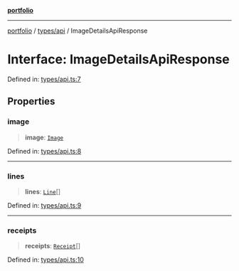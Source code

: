 [**portfolio**](../../../README.md)

***

[portfolio](../../../modules.md) / [types/api](../README.md) / ImageDetailsApiResponse

# Interface: ImageDetailsApiResponse

Defined in: [types/api.ts:7](https://github.com/tnorlund/Portfolio/blob/8fd0cba669905e6a3e76c1c54eda1f1fcfc392c1/portfolio/types/api.ts#L7)

## Properties

### image

> **image**: [`Image`](Image.md)

Defined in: [types/api.ts:8](https://github.com/tnorlund/Portfolio/blob/8fd0cba669905e6a3e76c1c54eda1f1fcfc392c1/portfolio/types/api.ts#L8)

***

### lines

> **lines**: [`Line`](Line.md)[]

Defined in: [types/api.ts:9](https://github.com/tnorlund/Portfolio/blob/8fd0cba669905e6a3e76c1c54eda1f1fcfc392c1/portfolio/types/api.ts#L9)

***

### receipts

> **receipts**: [`Receipt`](Receipt.md)[]

Defined in: [types/api.ts:10](https://github.com/tnorlund/Portfolio/blob/8fd0cba669905e6a3e76c1c54eda1f1fcfc392c1/portfolio/types/api.ts#L10)

